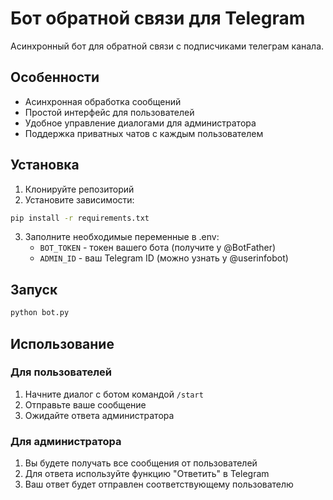 # Бот обратной связи для Telegram

Асинхронный бот для обратной связи с подписчиками телеграм канала.

## Особенности
- Асинхронная обработка сообщений
- Простой интерфейс для пользователей
- Удобное управление диалогами для администратора
- Поддержка приватных чатов с каждым пользователем

## Установка

1. Клонируйте репозиторий
2. Установите зависимости:
```bash
pip install -r requirements.txt
```
3. Заполните необходимые переменные в .env:
   - `BOT_TOKEN` - токен вашего бота (получите у @BotFather)
   - `ADMIN_ID` - ваш Telegram ID (можно узнать у @userinfobot)

## Запуск

```bash
python bot.py
```

## Использование

### Для пользователей
1. Начните диалог с ботом командой `/start`
2. Отправьте ваше сообщение
3. Ожидайте ответа администратора

### Для администратора
1. Вы будете получать все сообщения от пользователей
2. Для ответа используйте функцию "Ответить" в Telegram
3. Ваш ответ будет отправлен соответствующему пользователю 


